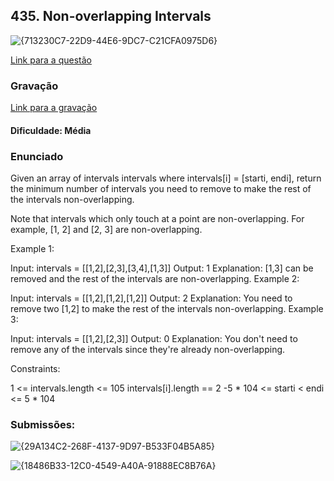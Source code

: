 ## 435. Non-overlapping Intervals

![{713230C7-22D9-44E6-9DC7-C21CFA0975D6}](https://github.com/user-attachments/assets/6500ca36-6c22-4e42-8f61-f28134938757)

[Link para a questão](https://leetcode.com/problems/non-overlapping-intervals/description/)

### Gravação

[Link para a gravação](https://www.youtube.com/watch?v=voHd9uC-moM)

#### Dificuldade: Média

### Enunciado

Given an array of intervals intervals where intervals[i] = [starti, endi], return the minimum number of intervals you need to remove to make the rest of the intervals non-overlapping.

Note that intervals which only touch at a point are non-overlapping. For example, [1, 2] and [2, 3] are non-overlapping.

 

Example 1:

Input: intervals = [[1,2],[2,3],[3,4],[1,3]]
Output: 1
Explanation: [1,3] can be removed and the rest of the intervals are non-overlapping.
Example 2:

Input: intervals = [[1,2],[1,2],[1,2]]
Output: 2
Explanation: You need to remove two [1,2] to make the rest of the intervals non-overlapping.
Example 3:

Input: intervals = [[1,2],[2,3]]
Output: 0
Explanation: You don't need to remove any of the intervals since they're already non-overlapping.
 

Constraints:

1 <= intervals.length <= 105
intervals[i].length == 2
-5 * 104 <= starti < endi <= 5 * 104

### Submissões: 

![{29A134C2-268F-4137-9D97-B533F04B5A85}](https://github.com/user-attachments/assets/5d27135d-d144-48f5-9519-3b40c9ae19b0)


![{18486B33-12C0-4549-A40A-91888EC8B76A}](https://github.com/user-attachments/assets/7ce55961-aa51-4ee7-a298-52ea6937aa91)



